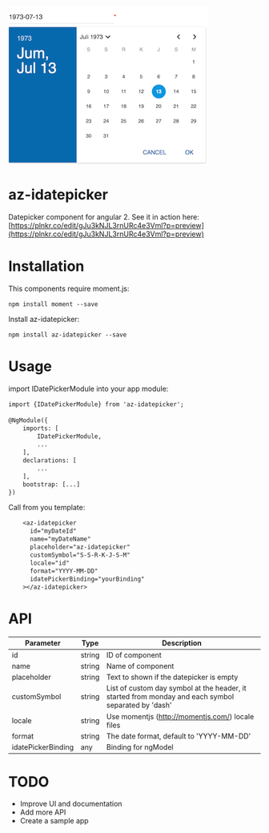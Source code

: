 ![alt tag](https://github.com/doenikoe/az-idatepicker/raw/master/screenshot.png)

# az-idatepicker
Datepicker component for angular 2. See it in action here: [https://plnkr.co/edit/gJu3kNJL3rnURc4e3Vml?p=preview](https://plnkr.co/edit/gJu3kNJL3rnURc4e3Vml?p=preview) 

# Installation
This components require moment.js:
```npm
npm install moment --save
```
Install az-idatepicker:
```npm
npm install az-idatepicker --save
```

# Usage
import IDatePickerModule into your app module:
```angularjs
import {IDatePickerModule} from 'az-idatepicker';

@NgModule({
    imports: [
        IDatePickerModule,
        ...
    ],
    declarations: [
        ...
    ],
    bootstrap: [...]
})
```
Call <az-idatepicker> from you template:
```angular2html
    <az-idatepicker
      id="myDateId"
      name="myDateName"
      placeholder="az-idatepicker"
      customSymbol="S-S-R-K-J-S-M"
      locale="id"
      format="YYYY-MM-DD"
      idatePickerBinding="yourBinding"
    ></az-idatepicker>
```

# API
| Parameter          	| Type    	| Description                                                                                         	|
|-----------------------|-----------|-------------------------------------------------------------------------------------------------------|
| id                 	| string  	| ID of component                                                                                     	|
| name               	| string  	| Name of component                                                                                   	|
| placeholder        	| string  	| Text to shown if the datepicker is empty                                                            	|
| customSymbol       	| string  	| List of custom day symbol at the header, it started from monday and each symbol separated by 'dash' 	|
| locale             	| string   	| Use momentjs (http://momentjs.com/) locale files                                                    	|
| format             	| string  	| The date format, default to 'YYYY-MM-DD'                                                            	|
| idatePickerBinding 	| any     	| Binding for ngModel                                                                                 	|

# TODO
- Improve UI and documentation
- Add more API
- Create a sample app

